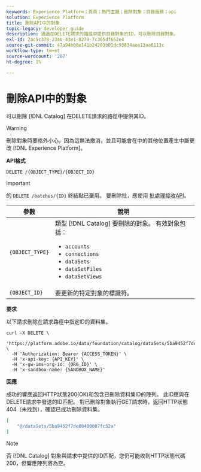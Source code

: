 ```yaml
---
keywords: Experience Platform；首頁；熱門主題；刪除對象；目錄服務；api
solution: Experience Platform
title: 刪除API中的對象
topic-legacy: developer guide
description: 通過在DELETE請求的路徑中提供目錄對象的ID，可以刪除目錄對象。
exl-id: 2ac9c378-2340-43e1-8279-7c365df652e4
source-git-commit: 47a94b00e141b24203b01dc93834aee13aa6113c
workflow-type: tm+mt
source-wordcount: '207'
ht-degree: 1%

---
```


# 刪除API中的對象

可以刪除 [!DNL Catalog] 在DELETE請求的路徑中提供其ID。

>[!WARNING]
>
>刪除對象時要格外小心，因為這無法撤消，並且可能會在中的其他位置產生中斷更改 [!DNL Experience Platform]。

**API格式**

```http
DELETE /{OBJECT_TYPE}/{OBJECT_ID}
```

>[!IMPORTANT]
>
>的 `DELETE /batches/{ID}` 終結點已棄用。 要刪除批，應使用 [批處理接收API](../../ingestion/batch-ingestion/api-overview.md#delete-a-batch)。

| 參數 | 說明 |
| --- | --- |
| `{OBJECT_TYPE}` | 類型 [!DNL Catalog] 要刪除的對象。 有效對象包括： <ul><li>`accounts`</li><li>`connections`</li><li>`dataSets`</li><li>`dataSetFiles`</li><li>`dataSetViews`</li></ul> |
| `{OBJECT_ID}` | 要更新的特定對象的標識符。 |

**要求**

以下請求刪除在請求路徑中指定ID的資料集。

```shell
curl -X DELETE \
  'https://platform.adobe.io/data/foundation/catalog/dataSets/5ba9452f7de80400007fc52a' \
  -H 'Authorization: Bearer {ACCESS_TOKEN}' \
  -H 'x-api-key: {API_KEY}' \
  -H 'x-gw-ims-org-id: {ORG_ID}' \
  -H 'x-sandbox-name: {SANDBOX_NAME}'
```

**回應**

成功的響應返回HTTP狀態200(OK)和包含已刪除資料集ID的陣列。 此ID應與在DELETE請求中發送的ID匹配。 對已刪除對象執行GET請求時，返回HTTP狀態404（未找到），確認已成功刪除資料集。

```json
[
    "@/dataSets/5ba9452f7de80400007fc52a"
]
```

>[!NOTE]
>
>否 [!DNL Catalog] 對象與請求中提供的ID匹配，您仍可能收到HTTP狀態代碼200，但響應陣列將為空。
